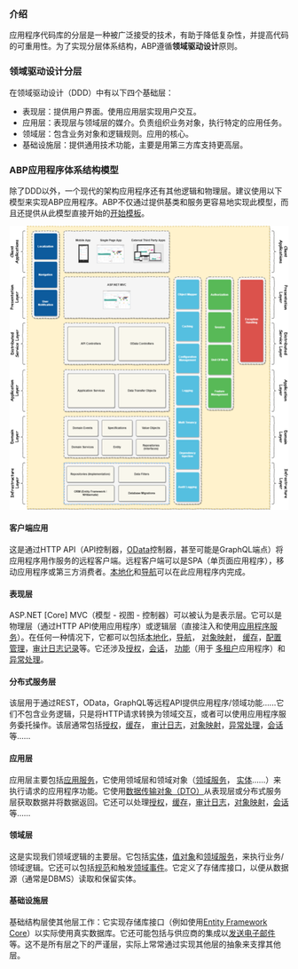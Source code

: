 ﻿### 介绍

应用程序代码库的分层是一种被广泛接受的技术，有助于降低复杂性，并提高代码的可重用性。为了实现分层体系结构，ABP遵循**领域驱动设计**原则。

### 领域驱动设计分层

在领域驱动设计（DDD）中有以下四个基础层：
* 表现层：提供用户界面。使用应用层实现用户交互。
* 应用层：表现层与领域层的媒介。负责组织业务对象，执行特定的应用任务。
* 领域层：包含业务对象和逻辑规则。应用的核心。
* 基础设施层：提供通用技术功能，主要是用第三方库支持更高层。

### ABP应用程序体系结构模型

除了DDD以外，一个现代的架构应用程序还有其他逻辑和物理层。建议使用以下模型来实现ABP应用程序。ABP不仅通过提供基类和服务更容易地实现此模型，而且还提供从此模型直接开始的[开始模板](https://aspnetboilerplate.com/Templates)。

![ABPN层架构](/img/Overall/abp-nlayer-architecture.png)

#### 客户端应用

这是通过HTTP API（API控制器，[OData](https://aspnetboilerplate.com/Pages/Documents/OData-Integration)控制器，甚至可能是GraphQL端点）将应用程序用作服务的远程客户端。远程客户端可以是SPA（单页面应用程序），移动应用程序或第三方消费者。[本地化](https://aspnetboilerplate.com/Pages/Documents/Localization)和[导航](https://aspnetboilerplate.com/Pages/Documents/Navigation)可以在此应用程序内完成。

#### 表现层

ASP.NET [Core] MVC（模型 - 视图 - 控制器）可以被认为是表示层。它可以是物理层（通过HTTP API使用应用程序）或逻辑层（直接注入和使用[应用程序服务](https://aspnetboilerplate.com/Pages/Documents/Application-Services)）。在任何一种情况下，它都可以包括[本地化](https://aspnetboilerplate.com/Pages/Documents/Localization)，[导航](https://aspnetboilerplate.com/Pages/Documents/Navigation)， [对象映射](https://aspnetboilerplate.com/Pages/Documents/Object-To-Object-Mapping)， [缓存](https://aspnetboilerplate.com/Pages/Documents/Caching)，[配置管理](https://aspnetboilerplate.com/Pages/Documents/Setting-Management)，[审计日志记录](https://aspnetboilerplate.com/Pages/Documents/Audit-Logging)等。它还涉及[授权](https://aspnetboilerplate.com/Pages/Documents/Authorization)，[会话](https://aspnetboilerplate.com/Pages/Documents/Abp-Session)， [功能](https://aspnetboilerplate.com/Pages/Documents/Feature-Management)（用于 [多租户](https://aspnetboilerplate.com/Pages/Documents/Multi-Tenancy)应用程序）和[异常处理](https://aspnetboilerplate.com/Pages/Documents/Handling-Exceptions)。



#### 分布式服务层

该层用于通过REST，OData，GraphQL等远程API提供应用程序/领域功能......它们不包含业务逻辑，只是将HTTP请求转换为领域交互，或者可以使用应用程序服务委托操作。该层通常包括[授权](https://aspnetboilerplate.com/Pages/Documents/Authorization)，[缓存](https://aspnetboilerplate.com/Pages/Documents/Caching)， [审计日志](https://aspnetboilerplate.com/Pages/Documents/Audit-Logging)，[对象映射](https://aspnetboilerplate.com/Pages/Documents/Object-To-Object-Mapping)，[异常处理](https://aspnetboilerplate.com/Pages/Documents/Handling-Exceptions)，[会话](https://aspnetboilerplate.com/Pages/Documents/Abp-Session)等……

#### 应用层

应用层主要包括[应用服务](https://aspnetboilerplate.com/Pages/Documents/Application-Services)，它使用领域层和领域对象（[领域服务](https://aspnetboilerplate.com/Pages/Documents/Domain-Services)， [实体](https://aspnetboilerplate.com/Pages/Documents/Entities)……）来执行请求的应用程序功能。它使用[数据传输对象（DTO）](https://aspnetboilerplate.com/Pages/Documents/Data-Transfer-Objects)从表现层或分布式服务层获取数据并将数据返回。它还可以处理[授权](https://aspnetboilerplate.com/Pages/Documents/Authorization)，[缓存](https://aspnetboilerplate.com/Pages/Documents/Caching)，[审计日志](https://aspnetboilerplate.com/Pages/Documents/Audit-Logging)，[对象映射](https://aspnetboilerplate.com/Pages/Documents/Object-To-Object-Mapping)，[会话](https://aspnetboilerplate.com/Pages/Documents/Abp-Session)等……

#### 领域层

这是实现我们领域逻辑的主要层。它包括[实体](https://aspnetboilerplate.com/Pages/Documents/Entities)，[值对象](https://aspnetboilerplate.com/Pages/Documents/Value-Objects)和[领域服务](https://aspnetboilerplate.com/Pages/Documents/Domain-Services)，来执行业务/领域逻辑。它还可以包括[规范](https://aspnetboilerplate.com/Pages/Documents/Specifications)和触发[领域事件](https://aspnetboilerplate.com/Pages/Documents/EventBus-Domain-Events)。它定义了存储库接口，以便从数据源（通常是DBMS）读取和保留实体。

#### 基础设施层

基础结构层使其他层工作：它实现存储库接口（例如使用[Entity Framework Core](https://aspnetboilerplate.com/Pages/Documents/Entity-Framework-Core)）以实际使用真实数据库。它还可能包括与供应商的集成以[发送电子邮件](https://aspnetboilerplate.com/Pages/Documents/Email-Sending)等。这不是所有层之下的严谨层，实际上常常通过实现其他层的抽象来支撑其他层。